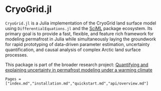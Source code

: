 # CryoGrid.jl

`CryoGrid.jl` is a Julia implementation of the CryoGrid land surface model using `DifferentialEquations.jl` and the [SciML](https://github.com/SciML)
package ecosystem. Its primary goal is to provide a fast, flexible, and feature rich framework for modeling permafrost in Julia while simultaneously laying the groundwork for rapid prototyping of data-driven parameter estimation, uncertainty quantification, and causal analysis of complex Arctic land surface processes.

This package is part of the broader research project: [Quantifying and explaining uncertainty in permafrost modeling under a warming climate](https://drive.google.com/file/d/1wB_EXtlO_PMXFSzZ-bRV8cg0a0DGDtAB/view?usp=sharing)

```@contents
Pages = ["index.md","installation.md","quickstart.md","api/overview.md"]
```